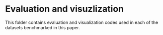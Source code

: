 Evaluation and visuzlization 
===========

This folder contains evaluation and visualization codes used in each of the datasets benchmarked in this paper. 

